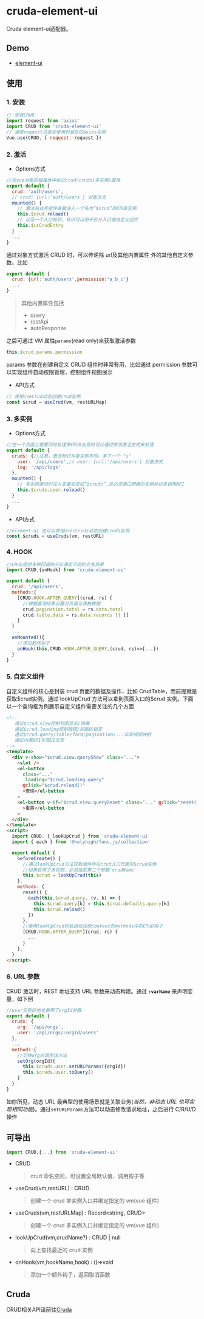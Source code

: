 # cruda-element-ui
Cruda element-ui适配器。

## Demo
- [element-ui](https://stackblitz.com/edit/cruda-element-ui?file=src%2FApp.vue)

## 使用
### 1. 安装
```js
// 安装CRUD
import request from 'axios'
import CRUD from 'cruda-element-ui'
// 通常request总是会使用封装后的axios实例
Vue.use(CRUD, { request: request })
```
### 2. 激活
- Options方式
```js
//在vue对象的根属性中标记crud/cruds(多实例)属性
export default {
  crud: 'auth/users',
  // crud: {url:'auth/users'} 对象方式
  mounted() {
    // 激活后业务组件会被注入一个名为“$crud”的CRUD实例
    this.$crud.reload()
    // 以及一个入口标识。标识可以用于区分入口或自定义组件
    this.$isCrudEntry
  }
  ...
}
```

通过对象方式激活 CRUD 时，可以传递除 url及其他内置属性 外的其他自定义参数。比如

```js
export default {
  crud: {url:'auth/users',permission:'a_b_c'}
  ...
}
```
> 其他内置属性包括
> - query
> - restApi
> - autoResponse 

之后可通过 VM 属性`params`(read only)来获取激活参数

```js
this.$crud.params.permission
```

params 参数在创建自定义 CRUD 组件时非常有用，比如通过 permission 参数可以实现组件自动权限管理，控制组件视图展示

- API方式
```js
// 使用useCrud动态创建crud实例
const $crud = useCrud(vm, restURLMap)
```
### 3. 多实例
- Options方式
```js
//在一个页面上需要同时处理多CRUD业务时可以通过修改激活方式来处理
export default {
  cruds: {//注意，激活标识与单实例不同，多了一个 "s"
    user: '/api/users',// user: {url:'/api/users'} 对象方式
    log: '/api/logs'
  },
  mounted() {
    // 多实例激活时注入变量会变成“$cruds”,且必须通过明确的实例标识来调用API
    this.$cruds.user.reload()
  }
  ...
}
```
- API方式
```js
//element-ui 也可以使用userCruds动态创建cruds实例
const $cruds = useCruds(vm, restURL)
```
### 4. HOOK
```js
//CRUD提供多种回调钩子以满足不同的业务场景
import CRUD,{onHook} from 'cruda-element-ui'

export default {
  crud: '/api/users',
  methods:{
    [CRUD.HOOK.AFTER_QUERY](crud, rs) {
	  //根据查询结果设置分页值与表格数据
      crud.pagination.total = rs.data.total
      crud.table.data = rs.data.records || []
    }
  }
  ...
  onMounted(){
    //添加额外钩子
    onHook(this,CRUD.HOOK.AFTER_QUERY,(crud, rs)=>{...})
  }
}
```
### 5. 自定义组件
自定义组件的核心是封装 crud 页面的数据及操作，比如 CrudTable，而前提就是获取$crud实例。通过`lookUpCrud`方法可以拿到页面入口的$crud 实例。下面以一个查询框为例展示自定义组件需要关注的几个方面

```html
<!--
   通过$crud.view控制视图显示/隐藏
   通过$crud.loading控制按钮/视图的锁定
   通过$crud.query/table/form/pagination/...实现视图映射
   通过内置API实现UI交互
-->
<template>
  <div v-show="$crud.view.queryShow" class="...">
    <slot />
    <el-button
      class="..."
      :loading="$crud.loading.query"
      @click="$crud.reload()"
      >查询</el-button
    >
    <el-button v-if="$crud.view.queryReset" class="..." @click="reset()"
      >重置</el-button
    >
  </div>
</template>
<script>
  import CRUD, { lookUpCrud } from 'cruda-element-ui'
  import { each } from '@holyhigh/func.js/collection'

  export default {
    beforeCreate() {
      //通过lookUpCrud方法获取组件所在crud入口页面的$crud实例
      //如果启用了多实例，必须指定第二个参数`crudName`
      this.$crud = lookUpCrud(this)
    },
    methods: {
      reset() {
        each(this.$crud.query, (v, k) => {
          this.$crud.query[k] = this.$crud.defaults.query[k]
          this.$crud.reload()
        })
      },
      //使用lookUpCrud时会自动注册context的methods中的CRUD钩子
      [CRUD.HOOK.AFTER_QUERY](crud, rs) {
        ...
      }
    },
  }
</script>
```
### 6. URL 参数
CRUD 激活时，REST 地址支持 URL 参数来动态构建。通过 **`:varName`** 来声明变量，如下例

```js
//user实例的地址使用了orgId参数
export default {
  cruds: {
    org: '/api/orgs',
    user: '/api/orgs/:orgId/users'
  },
  ...
  methods:{
    //切换org时调用该方法
    setOrg(orgId){
      this.$cruds.user.setURLParams({orgId})
      this.$cruds.user.toQuery()
    }
  }
}
```

如你所见，动态 URL 最典型的使用场景就是关联业务(_当然，非动态 URL 也可实现相同功能_)。通过`setURLParams`方法可以动态修改请求地址，之后进行 C/R/U/D 操作

## 可导出

```js
import CRUD,{...} from 'cruda-element-ui'
```

- CRUD 
  > crud 命名空间，可设置全局默认值、调用钩子等
- useCrud(vm,restURL) : CRUD
  > 创建一个 crud 单实例入口并绑定指定的 vm(vue 组件)
- useCruds(vm,restURLMap) : Record<string, CRUD>
  > 创建一个 crud 多实例入口并绑定指定的 vm(vue 组件)
- lookUpCrud(vm,crudName?) : CRUD | null
  > 向上查找最近的 crud 实例
- onHook(vm,hookName,hook) : ()=>void
  > 添加一个额外钩子，返回取消函数

## Cruda
CRUD相关API请前往[Cruda](https://github.com/holyhigh2/cruda)
